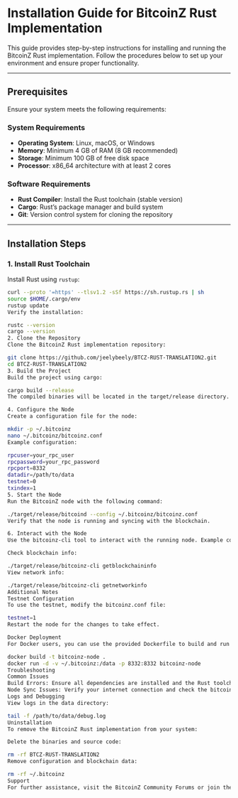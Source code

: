 # Installation Guide for BitcoinZ Rust Implementation

This guide provides step-by-step instructions for installing and running the BitcoinZ Rust implementation. Follow the procedures below to set up your environment and ensure proper functionality.

---

## Prerequisites

Ensure your system meets the following requirements:

### System Requirements
- **Operating System**: Linux, macOS, or Windows
- **Memory**: Minimum 4 GB of RAM (8 GB recommended)
- **Storage**: Minimum 100 GB of free disk space
- **Processor**: x86_64 architecture with at least 2 cores

### Software Requirements
- **Rust Compiler**: Install the Rust toolchain (stable version)
- **Cargo**: Rust’s package manager and build system
- **Git**: Version control system for cloning the repository

---

## Installation Steps

### 1. Install Rust Toolchain
Install Rust using `rustup`:

```bash
curl --proto '=https' --tlsv1.2 -sSf https://sh.rustup.rs | sh
source $HOME/.cargo/env
rustup update
Verify the installation:

rustc --version
cargo --version
2. Clone the Repository
Clone the BitcoinZ Rust implementation repository:

git clone https://github.com/jeelybeely/BTCZ-RUST-TRANSLATION2.git
cd BTCZ-RUST-TRANSLATION2
3. Build the Project
Build the project using cargo:

cargo build --release
The compiled binaries will be located in the target/release directory.

4. Configure the Node
Create a configuration file for the node:

mkdir -p ~/.bitcoinz
nano ~/.bitcoinz/bitcoinz.conf
Example configuration:

rpcuser=your_rpc_user
rpcpassword=your_rpc_password
rpcport=8332
datadir=/path/to/data
testnet=0
txindex=1
5. Start the Node
Run the BitcoinZ node with the following command:

./target/release/bitcoind --config ~/.bitcoinz/bitcoinz.conf
Verify that the node is running and syncing with the blockchain.

6. Interact with the Node
Use the bitcoinz-cli tool to interact with the running node. Example commands:

Check blockchain info:

./target/release/bitcoinz-cli getblockchaininfo
View network info:

./target/release/bitcoinz-cli getnetworkinfo
Additional Notes
Testnet Configuration
To use the testnet, modify the bitcoinz.conf file:

testnet=1
Restart the node for the changes to take effect.

Docker Deployment
For Docker users, you can use the provided Dockerfile to build and run the node in a container:

docker build -t bitcoinz-node .
docker run -d -v ~/.bitcoinz:/data -p 8332:8332 bitcoinz-node
Troubleshooting
Common Issues
Build Errors: Ensure all dependencies are installed and the Rust toolchain is up to date.
Node Sync Issues: Verify your internet connection and check the bitcoinz.conf settings.
Logs and Debugging
View logs in the data directory:

tail -f /path/to/data/debug.log
Uninstallation
To remove the BitcoinZ Rust implementation from your system:

Delete the binaries and source code:

rm -rf BTCZ-RUST-TRANSLATION2
Remove configuration and blockchain data:

rm -rf ~/.bitcoinz
Support
For further assistance, visit the BitcoinZ Community Forums or join the BitcoinZ Discord.